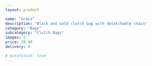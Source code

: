 ```yaml
---
layout: product

name: "Grace"
description: "Black and Gold clutch bag with detatchable chain"
category: "Bags"
subcategory: "Clutch Bags"
images: 3
price: 20.00
delivery: 0

# outofstock: true
---
```

